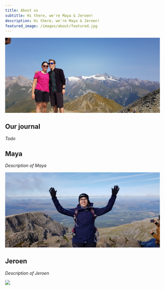```yaml
---
title: About us
subtitle: Hi there, we're Maya & Jeroen!
description: Hi there, we're Maya & Jeroen!
featured_image: /images/about/featured.jpg
---
```


![](/images/about/both.jpg)

## Our journal

*Todo*

## Maya

*Description of Maya*

![](images/about/maya.jpg)

## Jeroen

*Description of Jeroen*

![](images/about/jeroen.jpg)